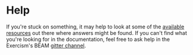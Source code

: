 # Help

If you're stuck on something, it may help to look at some of the [available resources](https://exercism.io/tracks/elixir/resources) out there where answers might be found.
If you can't find what you're looking for in the documentation, feel free to ask help in the Exercism's BEAM [gitter channel](https://gitter.im/exercism/xerlang).
